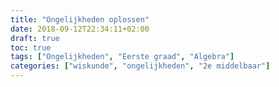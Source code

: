 ```yaml
---
title: "Ongelijkheden oplossen"
date: 2018-09-12T22:34:11+02:00
draft: true
toc: true
tags: ["Ongelijkheden", "Eerste graad", "Algebra"]
categories: ["wiskunde", "ongelijkheden", "2e middelbaar"]
---
```

